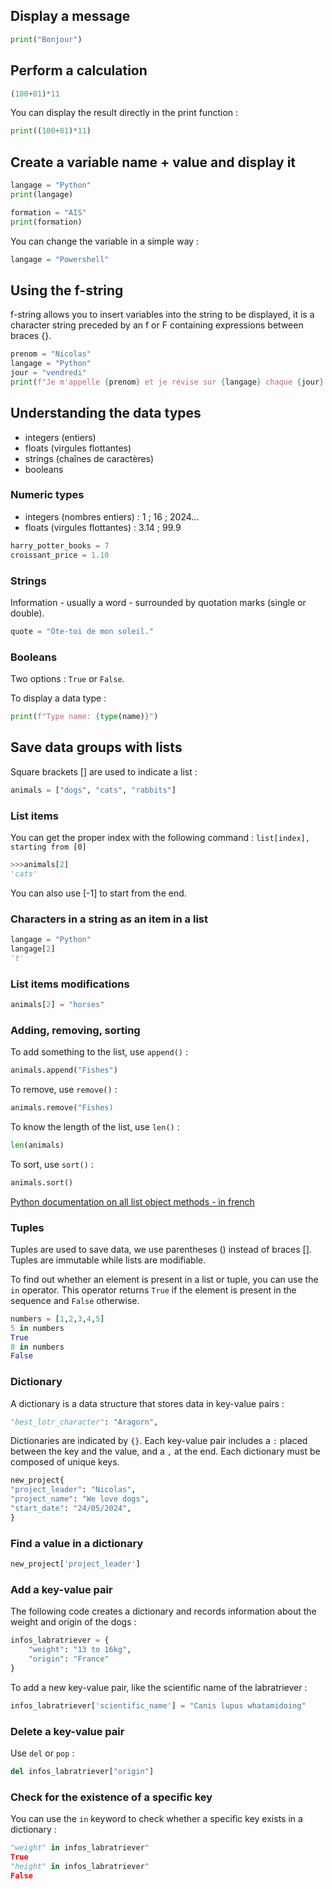## Display a message

```python
print("Bonjour")
```

## Perform a calculation

```python
(100+81)*11
```
You can display the result directly in the print function : 

```python 
print((100+81)*11)
```

## Create a variable name + value and display it

```python
langage = "Python"
print(langage)
```

```python
formation = "AIS"
print(formation)
```
You can change the variable in a simple way : 

```powershell
langage = "Powershell"
```

## Using the f-string
f-string allows you to insert variables into the string to be displayed, it is a character string preceded by an f or F containing expressions between braces {}.

```python
prenom = "Nicolas"
langage = "Python"
jour = "vendredi"
print(f"Je m'appelle {prenom} et je révise sur {langage} chaque {jour}.")
```

## Understanding the data types
- integers (entiers)
- floats (virgules flottantes)
- strings (chaînes de caractères)
- booleans

### Numeric types 
- integers (nombres entiers) : 1 ; 16 ; 2024...
- floats (virgules flottantes) : 3.14 ; 99.9

```python
harry_potter_books = 7
croissant_price = 1.10
```

### Strings 
Information - usually a word - surrounded by quotation marks (single or double). 

```python
quote = "Ôte-toi de mon soleil."
```

### Booleans
Two options : ``True`` or ``False``.

To display a data type :

```python
print(f"Type name: {type(name)}")
```

## Save data groups with lists
Square brackets [] are used to indicate a list : 

```python
animals = ["dogs", "cats", "rabbits"]
```

### List items
You can get the proper index with the following command : ``list[index], starting from [0]``

```python
>>>animals[2]
'cats'
```
You can also use [-1] to start from the end. 

### Characters in a string as an item in a list

```python
langage = "Python"
langage[2]
't'
```

### List items modifications

```python
animals[2] = "horses" 
```

### Adding, removing, sorting

To add something to the list, use ``append()`` :

```python
animals.append("Fishes")
```

To remove, use ``remove()`` : 

```python
animals.remove("Fishes)
```

To know the length of the list, use ``len()`` :

```python
len(animals)
```

To sort, use ``sort()`` :

```python
animals.sort()
```

[Python documentation on all list object methods - in french](https://docs.python.org/fr/3/tutorial/datastructures.html)

### Tuples 

Tuples are used to save data, we use parentheses () instead of braces []. Tuples are immutable while lists are modifiable. 

To find out whether an element is present in a list or tuple, you can use the ``in`` operator. This operator returns ``True`` if the element is present in the sequence and ``False`` otherwise.

```python
numbers = [1,2,3,4,5]
5 in numbers
True
8 in numbers
False
```

### Dictionary

A dictionary is a data structure that stores data in key-value pairs :

```python
"best_lotr_character": "Aragorn",
```

Dictionaries are indicated by ``{}``. Each key-value pair includes a ``:`` placed between the key and the value, and a ``,`` at the end. Each dictionary must be composed of unique keys.

```python
new_project{
"project_leader": "Nicolas",
"project_name": "We love dogs",
"start_date": "24/05/2024",
}
```

### Find a value in a dictionary

```python
new_project['project_leader']
```

### Add a key-value pair

The following code creates a dictionary and records information about the weight and origin of the dogs :

```python
infos_labratriever = {
    "weight": "13 to 16kg",
    "origin": "France"
}
```

To add a new key-value pair, like the scientific name of the labratriever :

```python
infos_labratriever['scientific_name'] = "Canis lupus whatamidoing"
```

### Delete a key-value pair

Use ``del`` or ``pop`` : 

```python
del infos_labratriever["origin"]
```

### Check for the existence of a specific key

You can use the ``in`` keyword to check whether a specific key exists in a dictionary :

```python
"weight" in infos_labratriever"
True
"height" in infos_labratriever"
False
```

